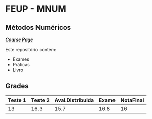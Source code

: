 # FEUP - MNUM

## Métodos Numéricos


[***Course Page***](https://sigarra.up.pt/feup/pt/ucurr_geral.ficha_uc_view?pv_ocorrencia_id=436436)


Este repositório contém:
- Exames
- Práticas
- Livro

## Grades

| Teste 1 | Teste 2 | Aval.Distribuida | Exame | NotaFinal|
|---|---|---|---|---|
| 13 | 16.3 | 15.7 | 16.8 | 16 |
